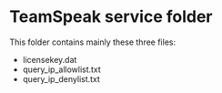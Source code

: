 # TeamSpeak service folder

This folder contains mainly these three files:

* licensekey.dat
* query_ip_allowlist.txt
* query_ip_denylist.txt
